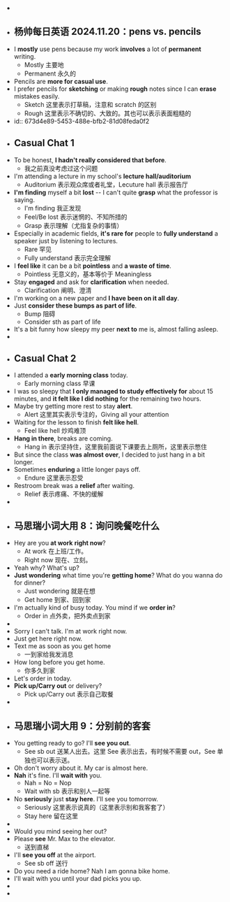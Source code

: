 -
- ## 杨帅每日英语 2024.11.20：pens vs. pencils
- I **mostly** use pens because my work **involves** a lot of **permanent** writing.
	- Mostly 主要地
	- Permanent 永久的
- Pencils are **more for casual use**.
- I prefer pencils for **sketching** or making **rough** notes since I can **erase** mistakes easily.
	- Sketch 这里表示打草稿，注意和 scratch 的区别
	- Rough 这里表示不确切的、大致的。其也可以表示表面粗糙的
- id:: 673d4e89-5453-488e-bfb2-81d08feda0f2
- ## Casual Chat 1
- To be honest, **I hadn't really considered that before**.
	- 我之前真没考虑过这个问题
- I'm attending a lecture in my school's **lecture hall/auditorium**
	- Auditorium 表示观众席或者礼堂，Lecuture hall 表示报告厅
- **I'm finding** myself a bit **lost** -- I can't quite **grasp** what the professor is saying.
	- I'm finding 我正发现
	- Feel/Be lost 表示迷惘的、不知所措的
	- Grasp 表示理解（尤指复杂的事情）
- Especially in academic fields, **it's rare for** people to **fully understand** a speaker just by listening to lectures.
	- Rare 罕见
	- Fully understand 表示完全理解
- I **feel like** it can be a bit **pointless** and **a waste of time**.
	- Pointless 无意义的，基本等价于 Meaningless
- Stay **engaged** and ask for **clarification** when needed.
	- Clarification 阐明、澄清
- I'm working on a new paper and **I have been on it all day**.
- Just **consider these bumps as part of life**.
	- Bump 阻碍
	- Consider sth as part of life
- It's a bit funny how sleepy my peer **next to** me is, almost falling asleep.
-
- ## Casual Chat 2
- I attended a **early morning class** today.
	- Early morning class 早课
- I was so sleepy that **I only managed to study effectively for** about 15 minutes, and **it felt like I did nothing** for the remaining two hours.
- Maybe try getting more rest to stay **alert**.
	- Alert 这里其实表示专注的，Giving all your attention
- Waiting for the lesson to finish **felt like hell**.
	- Feel like hell 炒鸡难顶
- **Hang in there**, breaks are coming.
	- Hang in 表示坚持住，这里我前面说下课要去上厕所，这里表示憋住
- But since the class **was almost over**, I decided to just hang in a bit longer.
- Sometimes **enduring** a little longer pays off.
	- Endure 这里表示忍受
- Restroom break was a **relief** after waiting.
	- Relief 表示疼痛、不快的缓解
-
- ## 马思瑞小词大用 8：询问晚餐吃什么
- Hey are you **at work** **right now**?
	- At work 在上班/工作。
	- Right now 现在、立刻。
- Yeah why? What's up?
- **Just wondering** what time you're **getting home**? What do you wanna do for dinner?
	- Just wondering 就是在想
	- Get home 到家、回到家
- I'm actually kind of busy today. You mind if we **order in**?
	- Order in 点外卖，把外卖点到家
-
- Sorry I can't talk. I'm at work right now.
- Just get here right now.
- Text me as soon as you get home
	- 一到家给我发消息
- How long before you get home.
	- 你多久到家
- Let's order in today.
- **Pick up/Carry out** or delivery?
	- Pick up/Carry out 表示自己取餐
-
- ## 马思瑞小词大用 9：分别前的客套
- You getting ready to go? I'll **see you out**.
	- See sb out 送某人出去。这里 See 表示出去，有时候不需要 out，See 单独也可以表示送。
- Oh don't worry about it. My car is almost here.
- **Nah** it's fine. I'll **wait with** you.
	- Nah = No = Nop
	- Wait with sb 表示和别人一起等
- No **seriously** just **stay here**. I'll see you tomorrow.
	- Seriously 这里表示说真的（这里表示别和我客套了）
	- Stay here 留在这里
-
- Would you mind seeing her out?
- Please **see** Mr. Max to the elevator.
	- 送到直梯
- I'll **see you off** at the airport.
	- See sb off 送行
- Do you need a ride home? Nah I am gonna bike home.
- I'll wait with you until your dad picks you up.
-
-
